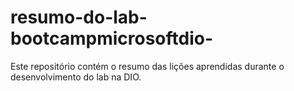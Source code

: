# resumo-do-lab-bootcampmicrosoftdio-
Este repositório contém o resumo das lições aprendidas durante o desenvolvimento do lab na DIO.
